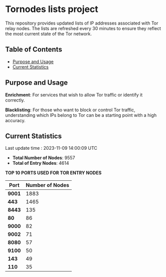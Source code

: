 # Tornodes lists project

This repository provides updated lists of IP addresses associated with Tor relay nodes. The lists are refreshed every 30 minutes to ensure they reflect the most current state of the Tor network.

## Table of Contents

- [Purpose and Usage](#purpose-and-usage)
- [Current Statistics](#current-statistics)


## Purpose and Usage

**Enrichment**: For services that wish to allow Tor traffic or identify it correctly.

**Blacklisting**: For those who want to block or control Tor traffic, understanding which IPs belong to Tor can be a starting point with a high accuracy.

## Current Statistics

Last update time : 2023-11-09 14:00:09 UTC

- **Total Number of Nodes**: 9557
- **Total of Entry Nodes**: 4614

**TOP 10 PORTS USED FOR TOR ENTRY NODES**

| **Port** | **Number of Nodes** |
|------|-----------------|
| **9001**   | 1883  |
| **443**   | 1465  |
| **8443**   | 135  |
| **80**   | 86  |
| **9000**   | 82  |
| **9002**   | 71  |
| **8080**   | 57  |
| **9100**   | 50  |
| **143**   | 49  |
| **110**   | 35  |

